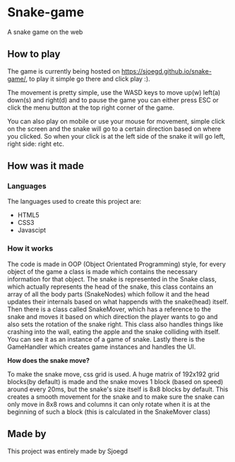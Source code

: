 # Snake-game
A snake game on the web

## How to play 
 The game is currently being hosted on https://sjoegd.github.io/snake-game/,
 to play it simple go there and click play :).
 
 The movement is pretty simple, use the WASD keys to move up(w) left(a) down(s) and right(d)
 and to pause the game you can either press ESC or click the menu button at the top right corner of the game.
 
 You can also play on mobile or use your mouse for movement, simple click on the screen and the snake will go
 to a certain direction based on where you clicked. So when your click is at the left side of the snake it will go left, right side: right etc.
 

## How was it made
### Languages
The languages used to create this project are:
- HTML5
- CSS3
- Javascipt

### How it works 
The code is made in OOP (Object Orientated Programming) style,
for every object of the game a class is made which contains the necessary information for that object.
The snake is represented in the Snake class, which actually represents the head of the snake, this class contains an array of all the body parts (SnakeNodes) which follow it and the head updates their internals based on what happends with the snake(head) itself. Then there is a class called SnakeMover, which has a reference to the snake and moves it based on which direction the player wants to go and also sets the rotation of the snake right. This class also handles things like crashing into the wall, eating the apple and the snake colliding with itself. You can see it as an instance of a game of snake. Lastly there is the GameHandler which creates game instances and handles the UI.
    
__How does the snake move?__

To make the snake move, css grid is used. A huge matrix of 192x192 grid blocks(by default) is made and the snake moves 1 block (based on speed) around every 20ms, but the snake's size itself is 8x8 blocks by default. This creates a smooth movement for the snake and to make sure the snake can only move in 8x8 rows and columns it can only rotate when it is at the beginning of such a block (this is calculated in the SnakeMover class)

## Made by
This project was entirely made by Sjoegd

